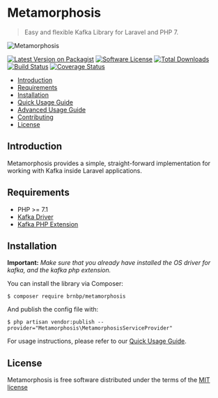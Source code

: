 # Metamorphosis

> Easy and flexible Kafka Library for Laravel and PHP 7.

![Metamorphosis](./docs/logo.png)

[![Latest Version on Packagist](https://img.shields.io/packagist/v/brnbp/metamorphosis.svg?style=flat-square)](https://packagist.org/packages/brnbp/metamorphosis)
[![Software License](https://img.shields.io/badge/license-MIT-brightgreen.svg?style=flat-square)](LICENSE.md)
[![Total Downloads](https://img.shields.io/packagist/dt/brnbp/metamorphosis.svg?style=flat-square)](https://packagist.org/packages/brnbp/metamorphosis)
[![Build Status](https://travis-ci.org/brnbp/metamorphosis.svg?branch=master)](https://travis-ci.org/brnbp/metamorphosis)
[![Coverage Status](https://coveralls.io/repos/github/brnbp/metamorphosis/badge.svg?branch=master)](https://coveralls.io/github/brnbp/metamorphosis?branch=master)

- [Introduction](#introduction)
- [Requirements](#requirements)
- [Installation](#installation)
- [Quick Usage Guide](docs/quick-usage.md)
- [Advanced Usage Guide](docs/advanced.md)
- [Contributing](docs/CONTRIBUTING.md)
- [License](#license)


<a name="introduction"></a>
## Introduction

Metamorphosis provides a simple, straight-forward implementation for working with Kafka inside Laravel applications.

<a name="requirements"></a>
## Requirements

- PHP >= 7.1
- [Kafka Driver](https://github.com/edenhill/librdkafka)
- [Kafka PHP Extension](https://github.com/arnaud-lb/php-rdkafka)

<a name="installation"></a>
## Installation

**Important:** *Make sure that you already have installed the OS driver for kafka, and the kafka php extension.*


You can install the library via Composer:

```
$ composer require brnbp/metamorphosis
```

And publish the config file with:

```
$ php artisan vendor:publish --provider="Metamorphosis\MetamorphosisServiceProvider"
```

For usage instructions, please refer to our [Quick Usage Guide](docs/quick-usage.md).

<a name="license"></a>
## License

Metamorphosis is free software distributed under the terms of the [MIT license](http://opensource.org/licenses/MIT)
